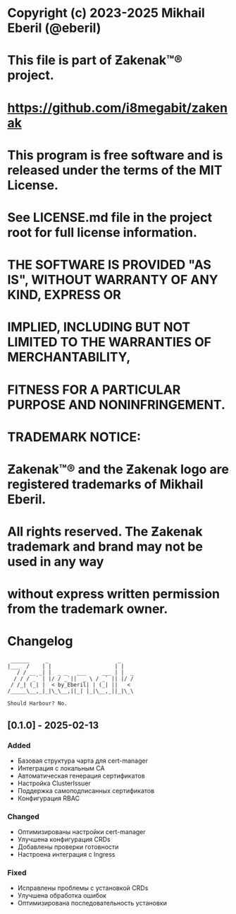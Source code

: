 # Copyright (c) 2023-2025 Mikhail Eberil (@eberil)
# 
# This file is part of Ƶakenak™® project.
# https://github.com/i8megabit/zakenak
#
# This program is free software and is released under the terms of the MIT License.
# See LICENSE.md file in the project root for full license information.
#
# THE SOFTWARE IS PROVIDED "AS IS", WITHOUT WARRANTY OF ANY KIND, EXPRESS OR
# IMPLIED, INCLUDING BUT NOT LIMITED TO THE WARRANTIES OF MERCHANTABILITY,
# FITNESS FOR A PARTICULAR PURPOSE AND NONINFRINGEMENT.
#
# TRADEMARK NOTICE:
# Ƶakenak™® and the Ƶakenak logo are registered trademarks of Mikhail Eberil.
# All rights reserved. The Ƶakenak trademark and brand may not be used in any way 
# without express written permission from the trademark owner.


# Changelog
```ascii
 ______     _                      _    
|___  /    | |                    | |   
   / / __ _| |  _ _   ___     ___ | |  _
  / / / _` | |/ / _`||  _ \ / _` || |/ /
 / /_| (_| |  < by_Eberil| | (_| ||   < 
/_____\__,_|_|\_\__,||_| |_|\__,_||_|\_\

Should Harbour?	No.
```
## [0.1.0] -  2025-02-13

### Added
- Базовая структура чарта для cert-manager
- Интеграция с локальным CA
- Автоматическая генерация сертификатов
- Настройка ClusterIssuer
- Поддержка самоподписанных сертификатов
- Конфигурация RBAC

### Changed
- Оптимизированы настройки cert-manager
- Улучшена конфигурация CRDs
- Добавлены проверки готовности
- Настроена интеграция с Ingress

### Fixed
- Исправлены проблемы с установкой CRDs
- Улучшена обработка ошибок
- Оптимизирована последовательность установки